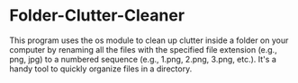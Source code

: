 # Folder-Clutter-Cleaner
This program uses the os module to clean up clutter inside a folder on your computer by renaming all the files with the specified file extension (e.g., png, jpg) to a numbered sequence (e.g., 1.png, 2.png, 3.png, etc.). It's a handy tool to quickly organize files in a directory.
